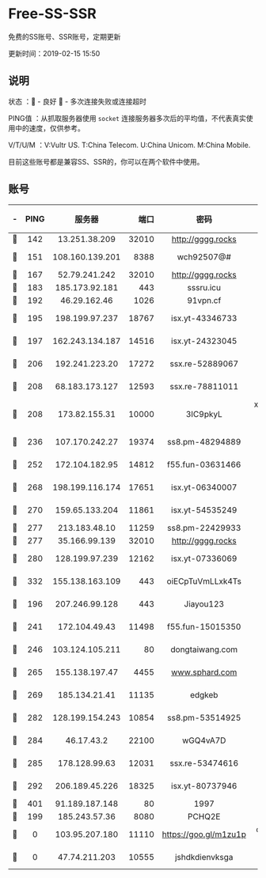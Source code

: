 # Free-SS-SSR

免费的SS账号、SSR账号，定期更新

更新时间：2019-02-15 15:50

## 说明

状态     ：🙂 - 良好 🙁 - 多次连接失败或连接超时

PING值   ：从抓取服务器使用 `socket` 连接服务器多次后的平均值，不代表真实使用中的速度，仅供参考。

V/T/U/M  ：V:Vultr US. T:China Telecom. U:China Unicom. M:China Mobile.

目前这些账号都是兼容SS、SSR的，你可以在两个软件中使用。

## 账号

|-|PING|服务器|端口|密码|加密方式|区域|V/T/U/M|
|:----:|:----:|:-----:|-----:|:----:|:----:|:----:|:----:|
|🙂|142|13.251.38.209|32010|http://gggg.rocks|chacha20|SG|9↓/10↑/10↑/10↑|
|🙂|151|108.160.139.201|8388|wch92507@#|aes-256-cfb|JP|8↑/10↑/10↑/10↑|
|🙂|167|52.79.241.242|32010|http://gggg.rocks|chacha20|KR|10↑/10↑/9↑/10↑|
|🙂|183|185.173.92.181|443|sssru.icu|rc4-md5|RU|10↑/10↑/10↑/10↑|
|🙂|192|46.29.162.46|1026|91vpn.cf|rc4-md5|RU|9↑/10↑/9↑/10↑|
|🙂|195|198.199.97.237|18767|isx.yt-43346733|aes-256-cfb|US|9↑/9↑/9↑/9↑|
|🙂|197|162.243.134.187|14516|isx.yt-24323045|aes-256-cfb|US|9↑/9↑/9↑/9↑|
|🙂|206|192.241.223.20|17272|ssx.re-52889067|aes-256-cfb|US|10↑/10↑/10↑/10↑|
|🙂|208|68.183.173.127|12593|ssx.re-78811011|aes-256-cfb|US|10↑/10↑/10↑/10↑|
|🙂|208|173.82.155.31|10000|3IC9pkyL|xchacha20-ietf-poly1305|US|10↑/10↑/10↑/10↑|
|🙂|236|107.170.242.27|19374|ss8.pm-48294889|aes-256-cfb|US|10↑/10↑/10↑/10↑|
|🙂|252|172.104.182.95|14812|f55.fun-03631466|aes-256-cfb|SG|8↑/10↑/10↑/10↑|
|🙂|268|198.199.116.174|17651|isx.yt-06340007|aes-256-cfb|US|6↑/5↑/4↑/5↑|
|🙂|270|159.65.133.204|11861|isx.yt-54535249|aes-256-cfb|SG|9↑/9↑/9↑/9↑|
|🙂|277|213.183.48.10|11259|ss8.pm-22429933|rc4-md5|RU|10↑/10↑/10↑/10↑|
|🙂|277|35.166.99.139|32010|http://gggg.rocks|chacha20|US|10↑/10↑/10↑/10↑|
|🙂|280|128.199.97.239|12162|isx.yt-07336069|aes-256-cfb|SG|9↑/9↑/9↑/9↑|
|🙂|332|155.138.163.109|443|oiECpTuVmLLxk4Ts|aes-256-cfb|US|4↑/10↑/10↑/10↑|
|🙂|196|207.246.99.128|443|Jiayou123|aes-256-cfb|US|10↑/10↑/10↑/10↑|
|🙂|241|172.104.49.43|11498|f55.fun-15015350|aes-256-cfb|SG|10↑/10↑/10↑/10↑|
|🙂|246|103.124.105.211|80|dongtaiwang.com|aes-256-cfb|US|10↑/10↑/10↑/10↑|
|🙂|265|155.138.197.47|4455|www.sphard.com|aes-256-cfb|US|8↑/10↑/9↑/10↑|
|🙂|269|185.134.21.41|11135|edgkeb|aes-256-cfb|GB|10↑/10↑/10↑/10↑|
|🙂|282|128.199.154.243|10854|ss8.pm-53514925|aes-256-cfb|SG|10↑/10↑/10↑/10↑|
|🙂|284|46.17.43.2|22100|wGQ4vA7D|aes-256-gcm|RU|3↑/10↑/10↑/10↑|
|🙂|285|178.128.99.63|12031|ssx.re-53474616|aes-256-cfb|SG|10↑/10↑/10↑/10↑|
|🙂|292|206.189.45.226|18325|isx.yt-80737946|aes-256-cfb|SG|9↑/9↑/9↑/9↑|
|🙂|401|91.189.187.148|80|1997|chacha20|US|10↑/10↑/10↑/10↑|
|🙁|199|185.243.57.36|8080|PCHQ2E|rc4-md5|US|9↑/9↑/7↓/8↑|
|🙁|0|103.95.207.180|11110|https://goo.gl/m1zu1p|chacha20-ietf|US|6↑/6↑/8↓/8↑|
|🙁|0|47.74.211.203|10555|jshdkdienvksga|aes-256-cfb|SG|10↑/0↓/0↓/1↑|
